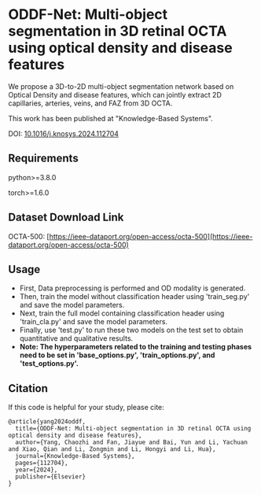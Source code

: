 

# ODDF-Net: Multi-object segmentation in 3D retinal OCTA using optical density and disease features

We propose a 3D-to-2D multi-object segmentation network based on Optical Density and disease features, which can jointly extract 2D capillaries, arteries, veins, and FAZ from 3D OCTA.

This work has been published at "Knowledge-Based Systems".

DOI: [10.1016/j.knosys.2024.112704](https://www.sciencedirect.com/science/article/abs/pii/S0950705124013388?via%3Dihub)

## Requirements
python>=3.8.0

torch>=1.6.0

## Dataset Download Link
OCTA-500: [https://ieee-dataport.org/open-access/octa-500](https://ieee-dataport.org/open-access/octa-500)

## Usage
* First, Data preprocessing is performed and OD modality is generated.
* Then, train the model without classification header using 'train_seg.py' and save the model parameters.
* Next, train the full model containing classification header using 'train_cla.py' and save the model parameters.
* Finally, use 'test.py' to run these two models on the test set to obtain quantitative and qualitative results.
* **Note: The hyperparameters related to the training and testing phases need to be set in 'base_options.py', 'train_options.py', and 'test_options.py'.**

## Citation
If this code is helpful for your study, please cite:
```
@article{yang2024oddf,
  title={ODDF-Net: Multi-object segmentation in 3D retinal OCTA using optical density and disease features},
  author={Yang, Chaozhi and Fan, Jiayue and Bai, Yun and Li, Yachuan and Xiao, Qian and Li, Zongmin and Li, Hongyi and Li, Hua},
  journal={Knowledge-Based Systems},
  pages={112704},
  year={2024},
  publisher={Elsevier}
}
```
